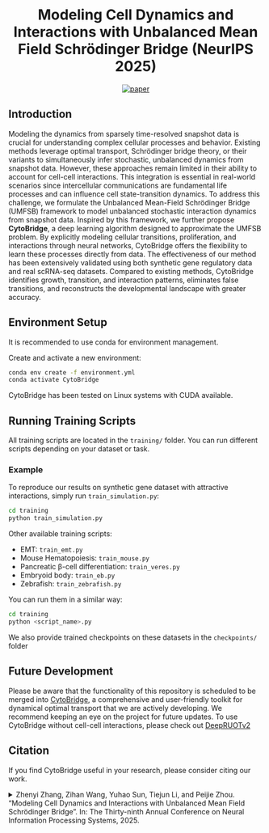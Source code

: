 <h1 align="center">Modeling Cell Dynamics and Interactions with Unbalanced Mean Field Schrödinger Bridge (NeurIPS 2025)</h1>

<div align="center">

[![paper](https://img.shields.io/badge/arXiv-Paper-<COLOR>.svg)](https://arxiv.org/pdf/2505.11197)

</div>


## Introduction
Modeling the dynamics from sparsely time-resolved snapshot data is crucial for understanding complex cellular processes and behavior. Existing methods leverage optimal transport, Schrödinger bridge theory, or their variants to simultaneously infer stochastic, unbalanced dynamics from snapshot data. However, these approaches remain limited in their ability to account for cell-cell interactions. This integration is essential in real-world scenarios since intercellular communications are fundamental life processes and can influence cell state-transition dynamics. To address this challenge, we formulate the Unbalanced Mean-Field Schrödinger Bridge (UMFSB) framework to model unbalanced stochastic interaction dynamics from snapshot data. Inspired by this framework, we further propose **CytoBridge**, a deep learning algorithm designed to approximate the UMFSB problem. By explicitly modeling cellular transitions, proliferation, and interactions through neural networks, CytoBridge offers the flexibility to learn these processes directly from data. The effectiveness of our method has been extensively validated using both synthetic gene regulatory data and real scRNA-seq datasets. Compared to existing methods, CytoBridge identifies growth, transition, and interaction patterns, eliminates false transitions, and reconstructs the developmental landscape with greater accuracy.


## Environment Setup

It is recommended to use conda for environment management.

Create and activate a new environment:

```bash
conda env create -f environment.yml
conda activate CytoBridge
```

CytoBridge has been tested on Linux systems with CUDA available.

## Running Training Scripts

All training scripts are located in the `training/` folder. You can run different scripts depending on your dataset or task.

### Example

To reproduce our results on synthetic gene dataset with attractive interactions, simply run `train_simulation.py`:

```bash
cd training
python train_simulation.py
```

Other available training scripts:
- EMT: `train_emt.py`
- Mouse Hematopoiesis: `train_mouse.py`
- Pancreatic β-cell differentiation: `train_veres.py`
- Embryoid body: `train_eb.py`
- Zebrafish: `train_zebrafish.py`

You can run them in a similar way:

```bash
cd training
python <script_name>.py
```

We also provide trained checkpoints on these datasets in the `checkpoints/` folder

## Future Development
Please be aware that the functionality of this repository is scheduled to be merged into [CytoBridge](https://github.com/zhenyiizhang/CytoBridge), a comprehensive and user-friendly toolkit for dynamical optimal transport that we are actively developing. We recommend keeping an eye on the project for future updates. To use CytoBridge without cell-cell interactions, please check out [DeepRUOTv2](https://github.com/zhenyiizhang/DeepRUOTv2) 

## Citation
If you find CytoBridge useful in your research, please consider citing our work.
<details>
<summary>
Zhenyi Zhang, Zihan Wang, Yuhao Sun, Tiejun Li, and Peijie Zhou. “Modeling Cell Dynamics and Interactions with Unbalanced Mean Field Schrödinger Bridge”. In: The Thirty-ninth Annual Conference on Neural Information Processing Systems, 2025.
</summary>

```bibtex
@inproceedings{
zhang2025modeling,
title={Modeling Cell Dynamics and Interactions with Unbalanced Mean Field Schrödinger Bridge},
author={Zhenyi Zhang, Zihan Wang, Yuhao Sun, Tiejun Li, and Peijie Zhou},
booktitle={The Thirty-ninth Annual Conference on Neural Information Processing Systems},
year={2025},
url={https://openreview.net/forum?id=Z6DJJIN8IJ}
}
```
</details>

